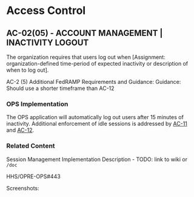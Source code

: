 # Access Control

## AC-02(05) - ACCOUNT MANAGEMENT | INACTIVITY LOGOUT

The organization requires that users log out when [Assignment: organization-defined time-period of expected inactivity or description of when to log out].

AC-2 (5) Additional FedRAMP Requirements and Guidance:
Guidance: Should use a shorter timeframe than AC-12

### OPS Implementation

The OPS application will automatically log out users after 15 minutes of inactivity. Additional enforcement of idle sessions is addressed by [AC-11](ac-11/index.md) and [AC-12](ac-12/index.md).

### Related Content

Session Management Implementation Description - TODO: link to wiki or `/doc`

HHS/OPRE-OPS#443

Screenshots:
